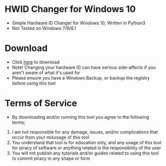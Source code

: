 # HWID Changer for Windows 10
* Simple Hardware ID Changer for Windows 10, Written in Python3
* Not Tested on Windows 7/8/8.1
# Download
* Click [here](https://github.com/fr0zenbyte/hwid-changer/raw/master/hwidTool.exe) to download
* Note! Changing your hardware ID can have serious side-affects if you aren't aware of what it's used for
* Please ensure you have a Windows Backup, or backup the registry before using this tool
# Terms of Service
* By downloading and/or running this tool you agree to the following terms;
1. I am not responsible for any damage, issues, and/or complications that occur from your misusage of this tool
2. You understand that tool is for education only, and any usage of this tool for piracy of software or anything related is the responsibility of the user
3. You will not publish any tutorials and/or guides related to using this tool to commit piracy in any shape or form
